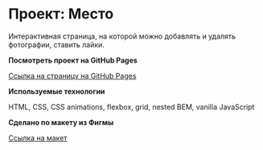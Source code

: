 # Проект: Место

Интерактивная страница, на которой можно добавлять и удалять фотографии, ставить лайки.

**Посмотреть проект на GitHub Pages**

[Ссылка на страницу на GitHub Pages](https://irina-tim.github.io/mesto/index.html)

**Используемые технологии**

HTML, CSS, СSS animations, flexbox, grid, nested BEM, vanilla JavaScript

**Сделано по макету из Фигмы**

[Ссылка на макет](https://www.figma.com/file/2cn9N9jSkmxD84oJik7xL7/JavaScript.-Sprint-4?node-id=0%3A1)